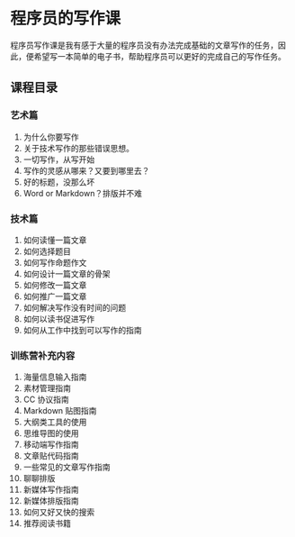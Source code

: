 # 程序员的写作课

程序员写作课是我有感于大量的程序员没有办法完成基础的文章写作的任务，因此，便希望写一本简单的电子书，帮助程序员可以更好的完成自己的写作任务。

## 课程目录

### 艺术篇

1. 为什么你要写作 
2. 关于技术写作的那些错误思想。 
3. 一切写作，从写开始 
3. 写作的灵感从哪来？又要到哪里去？ 
4. 好的标题，没那么坏  
5. Word or Markdown？排版并不难 

### 技术篇

1. 如何读懂一篇文章 
2. 如何选择题目 
2. 如何写作命题作文
3. 如何设计一篇文章的骨架
4. 如何修改一篇文章
5. 如何推广一篇文章
6. 如何解决写作没有时间的问题
7. 如何以读书促进写作
8. 如何从工作中找到可以写作的指南

### 训练营补充内容

1. 海量信息输入指南 
2. 素材管理指南 
3. CC 协议指南 
4. Markdown 贴图指南 
5. 大纲类工具的使用
6. 思维导图的使用
7. 移动端写作指南 
8. 文章贴代码指南 
9. 一些常见的文章写作指南
10. 聊聊排版
11. 新媒体写作指南
12. 新媒体排版指南
13. 如何又好又快的搜索
14. 推荐阅读书籍

